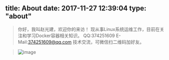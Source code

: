 title: About
date: 2017-11-27 12:39:04
type: "about"
---
> 你好，我叫赵光建，欢迎你的来访！
> 现从事Linux系统运维工作，目前在关注和学习Docker容器相关知识。
> QQ:374251609
> E-Mail:374251609@qq.com
> 技术交流，可微信扫二维码加好友。

> ![image](https://linux7788.com/images/weixin.jpg)
